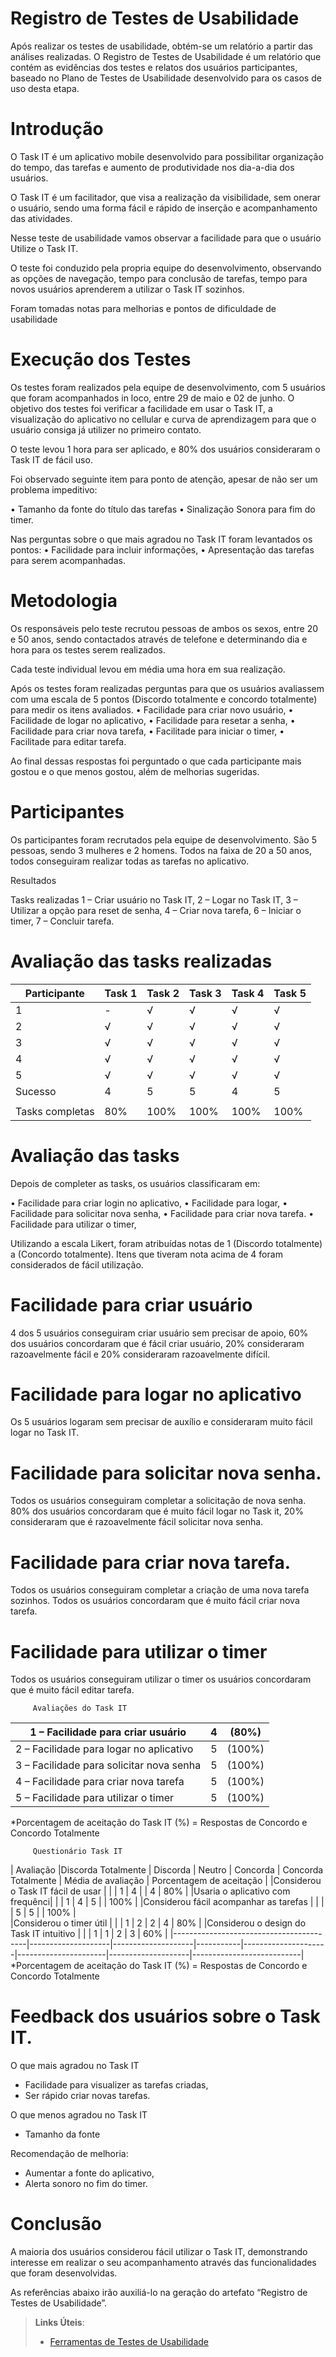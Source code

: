 # Registro de Testes de Usabilidade

Após realizar os testes de usabilidade, obtém-se um relatório a partir das análises realizadas. O Registro de Testes de Usabilidade é um relatório que contém as evidências dos testes e relatos dos usuários participantes, baseado no Plano de Testes de Usabilidade desenvolvido para os casos de uso desta etapa.

# Introdução

O Task IT é um aplicativo mobile desenvolvido para possibilitar organização do tempo, das tarefas e aumento de produtividade nos dia-a-dia dos usuários.

O Task IT é um facilitador, que visa a realização da visibilidade, sem onerar o usuário, sendo uma forma fácil e rápido de inserção e acompanhamento das atividades. 

Nesse teste de usabilidade vamos observar a facilidade para que o usuário Utilize o Task IT.

O teste foi conduzido pela propria equipe do desenvolvimento, observando as opções de navegação, tempo para conclusão de tarefas, tempo para novos usuários aprenderem a utilizar o Task IT sozinhos. 

Foram tomadas notas para melhorias e pontos de dificuldade de usabilidade

# Execução dos Testes

Os testes foram realizados pela equipe de desenvolvimento, com 5 usuários que foram acompanhados in loco, entre 29 de maio e 02 de junho.
O objetivo dos testes foi verificar a facilidade em usar o Task IT, a visualização do aplicativo no cellular e curva de aprendizagem para que o usuário consiga já utilizer no primeiro contato.
	
O teste levou 1 hora para ser aplicado, e 80% dos usuários consideraram o Task IT de fácil uso. 

Foi observado seguinte item para ponto de atenção, apesar de não ser um problema impeditivo:

•	Tamanho da fonte do título das tarefas
•	Sinalização Sonora para fim do timer.

Nas perguntas sobre o que mais agradou no Task IT foram levantados os pontos:
•	Facilidade para incluir informações,
•	Apresentação das tarefas para serem acompanhadas.


# Metodologia

Os responsáveis pelo teste recrutou pessoas de ambos os sexos, entre 20 e 50 anos, sendo contactados através de telefone e determinando dia e hora para os testes serem realizados.

Cada teste individual levou em média uma hora em sua realização.

Após os testes foram realizadas perguntas para que os usuários avaliassem com uma escala de 5 pontos (Discordo totalmente e concordo totalmente) para medir os itens avaliados.
•	Facilidade para criar novo usuário,
•	Facilidade de logar no aplicativo,
•	Facilidade para resetar a senha,
•	Facilidade para criar nova tarefa,
•	Facilitade para iniciar o timer,
•	Facilitade para editar tarefa.

Ao final dessas respostas foi perguntado o que cada participante mais gostou e o que menos gostou, além de melhorias sugeridas.


# Participantes

Os participantes foram recrutados pela equipe de desenvolvimento. São 5 pessoas, sendo 3 mulheres e 2 homens. Todos na faixa de 20 a 50 anos, todos conseguiram realizar todas as tarefas no aplicativo.
	
Resultados

Tasks realizadas
	1 – Criar usuário no Task IT,
	2 – Logar no Task IT,
	3 – Utilizar a opção para reset de senha,
	4 – Criar nova tarefa,
	6 – Iniciar o timer,
	7 – Concluir tarefa. 

# Avaliação das tasks realizadas
|Participante	  |Task 1|Task 2|Task 3|Task 4|Task 5|
| --------------------|------|----- |-----|-----|-----|
|     1         |	  -	 |  √	  |   √  |   √	|   √  |
|     2         |	  √	 |  √	  |   √  |   √	|   √  |
|     3         |	  √	 |  √	  |   √  |   √	|   √  |
|     4         |	  √	 |  √	  |   √  |   √	|   √  |
|     5         |	  √	 |  √	  |   √  |   √	|   √  |
|    Sucesso    |	  4	 |  5	  |   5  |   4	|   5  |
|               |                |        |      |      |      |
|Tasks completas|	80%  |100%	|100%  |100%	| 100% |

# Avaliação das tasks
Depois de completer as tasks, os usuários classificaram em:

•	Facilidade para criar login no aplicativo,
•	Facilidade para logar,
•	Facilidade para solicitar nova senha,
•	Facilidade para criar nova tarefa.
•	Facilidade para utilizar o timer,

Utilizando a escala Likert, foram atribuídas notas de 1 (Discordo totalmente) a (Concordo totalmente). Itens que tiveram nota acima de 4 foram considerados de fácil utilização.  

# Facilidade para criar usuário

4 dos 5 usuários conseguiram criar usuário sem precisar de apoio, 60% dos usuários concordaram que é fácil criar usuário, 20% consideraram razoavelmente fácil e 20% consideraram razoavelmente difícil.

# Facilidade para logar no aplicativo

Os 5 usuários logaram sem precisar de auxílio e consideraram muito fácil logar no Task IT.

# Facilidade para solicitar nova senha.

Todos os usuários conseguiram completar a solicitação de nova senha.
80% dos usuários concordaram que é muito fácil logar no Task it, 20% consideraram que é razoavelmente fácil solicitar nova senha.

# Facilidade para criar nova tarefa.

Todos os usuários conseguiram completar a criação de uma nova tarefa sozinhos. Todos os usuários concordaram que é muito fácil criar nova tarefa.

# Facilidade para utilizar o timer

Todos os usuários conseguiram utilizar o timer os usuários concordaram que é muito fácil editar tarefa.

         Avaliações do Task IT

|1 – Facilidade para criar usuário         | 4    | (80%)|
|------------------------------------------|------|------|
|2 – Facilidade para logar no aplicativo   |   5  |(100%)|
|3 – Facilidade para solicitar nova senha  |	5   |(100%)|
|4 – Facilidade para criar nova tarefa     |	5   |(100%)|
|5 – Facilidade para utilizar o timer      |	5   |(100%)|
*Porcentagem de aceitação do Task IT (%) = Respostas de Concordo e Concordo Totalmente




         Questionário Task IT

|    Avaliação                            |Discorda Totalmente |       Discorda     |   Neutro  |	Concorda      | Concorda Totalmente  | Média de avaliação | Porcentagem de aceitação  |
|Considerou o Task IT fácil de usar       |     	       |                    |     1     |         4           |                      |          4         |          80%              |
|Usaria o aplicativo com frequênci|          		       |                    |     1     |         4           |          5           |         	          |         100%              |	
|Considerou fácil acompanhar as tarefas   |                    |               	    |           |         5           |          5           |                    |         100%              |						
|Considerou o timer útil 	          |          	       |                    |     1     |         2           |          2           |          4         |         	 80%          |	
|Considerou o design do Task IT intuitivo |                    |                    |     1     |         1           |          2           |         3          |            60%            |	
|-----------------------------------------|--------------------|--------------------|-----------|---------------------|----------------------|--------------------|---------------------------|
*Porcentagem de aceitação do Task IT (%) = Respostas de Concordo e Concordo Totalmente


# Feedback dos usuários sobre o Task IT.
	

 O que mais agradou no Task IT

- Facilidade para visualizer as tarefas criadas,
- Ser rápido criar novas tarefas.

O que menos agradou no Task IT
	
- Tamanho da fonte
	
 Recomendação de melhoria:

- Aumentar a fonte do aplicativo,
- Alerta sonoro no fim do timer.


# Conclusão

A maioria dos usuários considerou fácil utilizar o Task IT, demonstrando interesse em realizar o seu acompanhamento através das funcionalidades que foram desenvolvidas.




As referências abaixo irão auxiliá-lo na geração do artefato “Registro de Testes de Usabilidade”.

> **Links Úteis**:
> - [Ferramentas de Testes de Usabilidade](https://www.usability.gov/how-to-and-tools/resources/templates.html)
